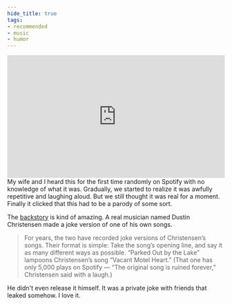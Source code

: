 ```yaml
---
hide_title: true
tags:
- recommended
- music
- humor
---
```

<div style="left: 0; width: 100%; height: 0; position: relative; padding-bottom: 56.25%;"><iframe src="https://www.youtube.com/embed/D_zS_uiPWxs?rel=0" style="border: 0; top: 0; left: 0; width: 100%; height: 100%; position: absolute;" allowfullscreen scrolling="no" allow="encrypted-media; accelerometer; gyroscope; picture-in-picture"></iframe></div>
My wife and I heard this for the first time randomly on Spotify with no knowledge of what it was. Gradually, we started to realize it was awfully repetitive and laughing aloud. But we still thought it was real for a moment. Finally it clicked that this had to be a parody of some sort.

The [backstory][b] is kind of amazing. A real musician named Dustin Christensen made a joke version of one of his own songs.

> For years, the two have recorded joke versions of Christensen’s songs. Their format is simple: Take the song’s opening line, and say it as many different ways as possible. “Parked Out by the Lake” lampoons Christensen’s song “Vacant Motel Heart.” (That one has only 5,000 plays on Spotify — “The original song is ruined forever,” Christensen said with a laugh.)

He didn't even release it himself. It was a private joke with friends that leaked somehow. I love it.

[b]: https://www.deseret.com/2018/2/14/20639980/recorded-in-utah-country-music-s-hottest-new-song-is-a-joke-gone-gloriously-right
